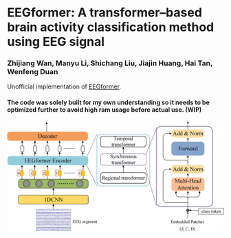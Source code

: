 # EEGformer: A transformer–based brain activity classification method using EEG signal
### Zhijiang Wan, Manyu Li, Shichang Liu, Jiajin Huang, Hai Tan, Wenfeng Duan
Unofficial implementation of [EEGformer](https://doi.org/10.3389/fnins.2023.1148855). 

#### The code was solely built for my own understanding so it needs to be optimized further to avoid high ram usage before actual use. (WIP)

![Alt text](resources/fnins-17-1148855-g002.jpg)
